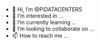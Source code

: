 - 👋 Hi, I’m @PiDATACENTERS
- 👀 I’m interested in ...
- 🌱 I’m currently learning ...
- 💞️ I’m looking to collaborate on ...
- 📫 How to reach me ...

<!---
PiDATACENTERS/PiDATACENTERS is a ✨ special ✨ repository because its `README.md` (this file) appears on your GitHub profile.
You can click the Preview link to take a look at your changes.
--->
